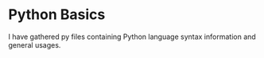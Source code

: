 # Python Basics
I have gathered py files containing Python language syntax information and general usages.
